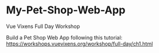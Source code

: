 # My-Pet-Shop-Web-App
Vue Vixens Full Day Workshop

Build a Pet Shop Web App following this tutorial:
https://workshops.vuevixens.org/workshop/full-day/ch1.html

